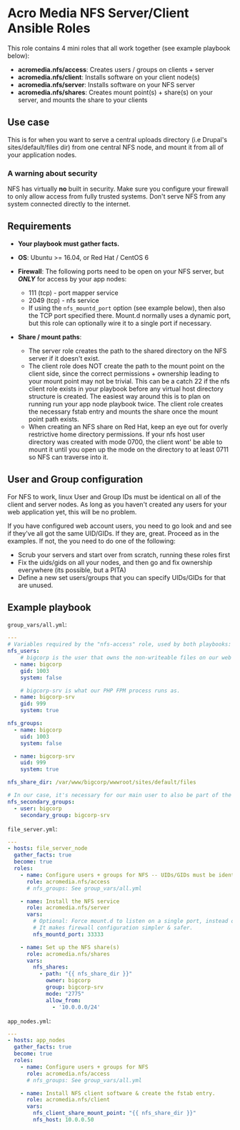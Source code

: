 # Acro Media NFS Server/Client Ansible Roles

This role contains 4 mini roles that all work together (see example playbook below):
* **acromedia.nfs/access**: Creates users / groups on clients + server
* **acromedia.nfs/client**: Installs software on your client node(s)
* **acromedia.nfs/server**: Installs software on your NFS server
* **acromedia.nfs/shares**: Creates mount point(s) + share(s) on your server, and mounts the share to your clients


## Use case

This is for when you want to serve a central uploads directory (i.e Drupal's sites/default/files dir) from one central NFS node, and mount it from all of your application nodes.


### A warning about security

NFS has virtually **no** built in security. Make sure you configure your firewall to only allow access from fully trusted systems. Don't serve NFS from any system connected directly to the internet.


## Requirements

- **Your playbook must gather facts.**

- **OS**: Ubuntu >= 16.04, or Red Hat / CentOS 6

- **Firewall**: The following ports need to be open on your NFS server, but ***ONLY*** for access by your app nodes:
    - 111 (tcp) - port mapper service
    - 2049 (tcp) - nfs service
    - If using the `nfs_mountd_port` option (see example below), then also the TCP port specified there. Mount.d normally uses a dynamic port, but this role can optionally wire it to a single port if necessary.


- **Share / mount paths**:
  - The server role creates the path to the shared directory on the NFS server if it doesn't exist.
  - The client role does NOT create the path to the mount point on the client side, since the correct permissions + ownership leading to your mount point may not be trivial. This can be a catch 22 if the nfs client role exists in your playbook before any virtual host directory structure is created. The easiest way around this is to plan on running run your app node playbook twice. The client role creates the necessary fstab entry and mounts the share once the mount point path exists.
  - When creating an NFS share on Red Hat, keep an eye out for overly restrictive home directory permissions. If your nfs host user directory was created with mode 0700, the client wont' be able to mount it until you open up the mode on the directory to at least 0711 so NFS can traverse into it.


## User and Group configuration

For NFS to work, linux User and Group IDs must be identical on all of the client and server nodes. As long as you haven't created any users for your web application yet, this will be no problem.

If you have configured web account users, you need to go look and and see if they've all got the same UID/GIDs. If they are, great.  Proceed as in the examples. If not, the you need to do one of the following:
  - Scrub your servers and start over from scratch, running these roles first
  - Fix the uids/gids on all your nodes, and then go and fix ownership everywhere (its possible, but a PITA)
  - Define a new set users/groups that you can specify UIDs/GIDs for that are unused.

## Example playbook

`group_vars/all.yml`:
```yaml
---
# Variables required by the "nfs-access" role, used by both playbooks:
nfs_users:
    # bigcorp is the user that owns the non-writeable files on our web server.
  - name: bigcorp
    gid: 1003
    system: false

    # bigcorp-srv is what our PHP FPM process runs as.
  - name: bigcorp-srv
    gid: 999
    system: true

nfs_groups:
  - name: bigcorp
    uid: 1003
    system: false

  - name: bigcorp-srv
    uid: 999
    system: true

nfs_share_dir: /var/www/bigcorp/wwwroot/sites/default/files

# In our case, it's necessary for our main user to also be part of the group that writes the files to the share.
nfs_secondary_groups:
  - user: bigcorp
    secondary_group: bigcorp-srv

```

`file_server.yml`:
```yaml
---
- hosts: file_server_node
  gather_facts: true
  become: true
  roles:  
    - name: Configure users + groups for NFS -- UIDs/GIDs must be identical to those on the client machines
      role: acromedia.nfs/access
      # nfs_groups: See group_vars/all.yml

    - name: Install the NFS service
      role: acromedia.nfs/server
      vars:
        # Optional: Force mount.d to listen on a single port, instead of letting it be dynamic.
        # It makes firewall configuration simpler & safer.
        nfs_mountd_port: 33333

    - name: Set up the NFS share(s)
      role: acromedia.nfs/shares
      vars:
        nfs_shares:
          - path: "{{ nfs_share_dir }}"
            owner: bigcorp
            group: bigcorp-srv
            mode: "2775"
            allow_from:
              - '10.0.0.0/24'
```

`app_nodes.yml`:
```yaml
---
- hosts: app_nodes
  gather_facts: true
  become: true
  roles:  
    - name: Configure users + groups for NFS
      role: acromedia.nfs/access
      # nfs_groups: See group_vars/all.yml

    - name: Install NFS client software & create the fstab entry.
      role: acromedia.nfs/client
      vars:
        nfs_client_share_mount_point: "{{ nfs_share_dir }}"
        nfs_host: 10.0.0.50
```
